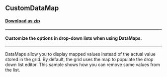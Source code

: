 ## CustomDataMap
#### [Download as zip](https://grapecity.github.io/DownGit/#/home?url=https://github.com/GrapeCity/ComponentOne-WinForms-Samples/tree/master/NetFramework\FlexGrid\CS\CustomDataMap)
____
#### Customize the options in drop-down lists when using DataMaps.
____
DataMaps allow you to display mapped values instead of the actual value stored in the grid. By default, the grid uses the map to populate the drop down list editor.
This sample shows how you can remove some values from the list.
